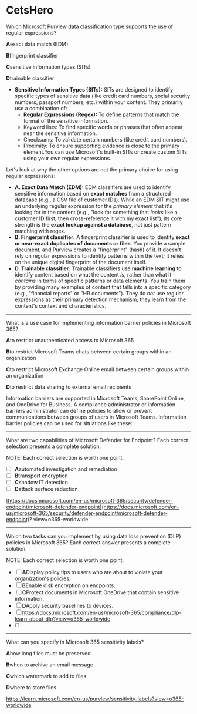 # CetsHero

Which Microsoft Purview data classification type supports the use of regular expressions?

**A**exact data match (EDM)

**B**fingerprint classifier

**C**sensitive information types (SlTs)

**D**trainable classifier

- **Sensitive Information Types (SITs):** SITs are designed to identify specific types of sensitive data (like credit card numbers, social security numbers, passport numbers, etc.) within your content. They primarily use a combination of:
    - **Regular Expressions (Regex):** To define patterns that match the format of the sensitive information.
    - Keyword lists: To find specific words or phrases that often appear near the sensitive information.
    - Checksums: To validate certain numbers (like credit card numbers).
    - Proximity: To ensure supporting evidence is close to the primary element.You can use Microsoft's built-in SITs or create custom SITs using your own regular expressions.

Let's look at why the other options are not the primary choice for using regular expressions:

- **A. Exact Data Match (EDM):** EDM classifiers are used to identify sensitive information based on **exact matches** from a structured database (e.g., a CSV file of customer IDs). While an EDM SIT might use an underlying regular expression for the *primary element* that it's looking for in the content (e.g., "look for something that *looks* like a customer ID first, then cross-reference it with my exact list"), its core strength is the **exact lookup against a database**, not just pattern matching with regex.
- **B. Fingerprint classifier:** A fingerprint classifier is used to identify **exact or near-exact duplicates of documents or files**. You provide a sample document, and Purview creates a "fingerprint" (hash) of it. It doesn't rely on regular expressions to identify patterns within the text; it relies on the unique digital fingerprint of the document itself.
- **D. Trainable classifier:** Trainable classifiers use **machine learning** to identify content based on what the content *is*, rather than what it *contains* in terms of specific patterns or data elements. You train them by providing many examples of content that falls into a specific category (e.g., "financial reports" or "HR documents"). They do *not* use regular expressions as their primary detection mechanism; they learn from the content's context and characteristics.

---

What is a use case for implementing information barrier policies in Microsoft 365?

**A**to restrict unauthenticated access to Microsoft 365

**B**to restrict Microsoft Teams chats between certain groups within an organization

**C**to restrict Microsoft Exchange Online email between certain groups within an organization

**D**to restrict data sharing to external email recipients

Information barriers are supported in Microsoft Teams, SharePoint Online, and OneDrive for Business. A compliance administrator or information barriers administrator can define policies to allow or prevent communications between groups of users in Microsoft Teams. Information barrier policies can be used for situations like these:

---

What are two capabilities of Microsoft Defender for Endpoint? Each correct selection presents a complete solution.

NOTE: Each correct selection is worth one point.

- [ ]  **A**automated investigation and remediation
- [ ]  **B**transport encryption
- [ ]  **C**shadow IT detection
- [ ]  **D**attack surface reduction

[https://docs.microsoft.com/en-us/microsoft-365/security/defender-endpoint/microsoft-defender-endpoint](https://docs.microsoft.com/en-us/microsoft-365/security/defender-endpoint/microsoft-defender-endpoint)? view=o365-worldwide

---

Which two tasks can you implement by using data loss prevention (DLP) policies in Microsoft 365? Each correct answer presents a complete solution.

NOTE: Each correct selection is worth one point.

- [ ]  **A**Display policy tips to users who are about to violate your organization's policies.
- [ ]  **B**Enable disk encryption on endpoints.
- [ ]  **C**Protect documents in Microsoft OneDrive that contain sensitive information.
- [ ]  **D**Apply security baselines to devices.
- [ ]  https://docs.microsoft.com/en-us/microsoft-365/compliance/dlp-learn-about-dlp?view=o365-worldwide
- [ ]  

---

What can you specify in Microsoft 365 sensitivity labels?

**A**how long files must be preserved

**B**when to archive an email message

**C**which watermark to add to files

**D**where to store files

https://learn.microsoft.com/en-us/purview/sensitivity-labels?view=o365-worldwide